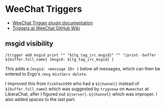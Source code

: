 # WeeChat Triggers

* [WeeChat Trigger plugin documentation](https://weechat.org/files/doc/stable/weechat_user.en.html#trigger)
* [Triggers at WeeChat GitHub Wiki](https://github.com/weechat/weechat/wiki/Triggers)

## msgid visibility

```
/trigger add msgid print "" "${tg_tag_irc_msgid}" "" "/print -buffer ${buffer.full_name} [msgid: ${tg_tag_irc_msgid} ]
```

This adds a `[msgid: <message ID> ]` below all messages, which can then be entered
to Ergo's `/msg HistServ delete`.

I improved this from `FiskFan1999` who had a `${channel}` instead of `${buffer.full_name}`
which was suggested by `trygveaa` on `#weechat` at LiberaChat, after I figured
out `${server}.${channel}` which was improper. I also added spaces to the last
part.
